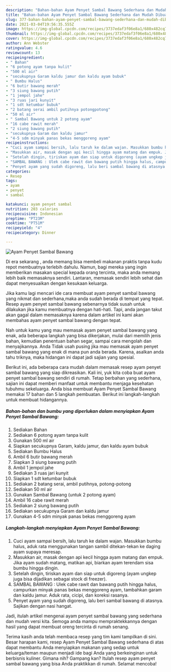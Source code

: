 ```yaml
---
description: "Bahan-bahan Ayam Penyet Sambal Bawang Sederhana dan Mudah Dibuat"
title: "Bahan-bahan Ayam Penyet Sambal Bawang Sederhana dan Mudah Dibuat"
slug: 377-bahan-bahan-ayam-penyet-sambal-bawang-sederhana-dan-mudah-dibuat
date: 2021-03-04T19:56:35.555Z
image: https://img-global.cpcdn.com/recipes/3737edaf3f06e8a1/680x482cq70/ayam-penyet-sambal-bawang-foto-resep-utama.jpg
thumbnail: https://img-global.cpcdn.com/recipes/3737edaf3f06e8a1/680x482cq70/ayam-penyet-sambal-bawang-foto-resep-utama.jpg
cover: https://img-global.cpcdn.com/recipes/3737edaf3f06e8a1/680x482cq70/ayam-penyet-sambal-bawang-foto-resep-utama.jpg
author: Ann Webster
ratingvalue: 4.6
reviewcount: 13
recipeingredient:
- " Bahan"
- "6 potong ayam tanpa kulit"
- "500 ml air"
- "secukupnya Garam kaldu jamur dan kaldu ayam bubuk"
- " Bumbu Halus"
- "6 butir bawang merah"
- "3 siung bawang putih"
- "1 jempol jahe"
- "3 ruas jari kunyit"
- "1 sdt ketumbar bubuk"
- "2 batang serai ambil putihnya potongpotong"
- "50 ml air"
- " Sambal Bawang untuk 2 potong ayam"
- "16 cabe rawit merah"
- "2 siung bawang putih"
- "secukupnya Garam dan kaldu jamur"
- "4-5 sdm minyak panas bekas menggoreng ayam"
recipeinstructions:
- "Cuci ayam sampai bersih, lalu taruh ke dalam wajan. Masukkan bumbu halus, aduk rata menggunakan tangan sambil ditekan-tekan ke daging ayam supaya meresap."
- "Masukkan air, masak dengan api kecil hingga ayam matang dan empuk. Jika ayam sudah matang, matikan api, biarkan ayam terendam sisa bumbu hingga dingin."
- "Setelah dingin, tiriskan ayam dan siap untuk digoreng (ayam ungkep juga bisa dijadikan sebagai stock di freezer)."
- "SAMBAL BAWANG : Ulek cabe rawit dan bawang putih hingga halus, campurkan minyak panas bekas menggoreng ayam, tambahkan garam dan kaldu jamur. Aduk rata, cicipi, dan koreksi rasanya."
- "Penyet ayam yang sudah digoreng, lalu beri sambal bawang di atasnya. Sajikan dengan nasi hangat."
categories:
- Resep
tags:
- ayam
- penyet
- sambal

katakunci: ayam penyet sambal 
nutrition: 203 calories
recipecuisine: Indonesian
preptime: "PT23M"
cooktime: "PT51M"
recipeyield: "4"
recipecategory: Dinner

---
```



![Ayam Penyet Sambal Bawang](https://img-global.cpcdn.com/recipes/3737edaf3f06e8a1/680x482cq70/ayam-penyet-sambal-bawang-foto-resep-utama.jpg)

Di era  sekarang , anda memang bisa membeli makanan praktis tanpa kudu repot membuatnya terlebih dahulu. Namun, bagi mereka yang ingin memberikan masakan special kepada orang tercinta, maka anda memang lebih baik memasaknya sendiri. Lantaran, memasak sendiri lebih sehat dan dapat menyesuaikan dengan kesukaan keluarga.

Jika kamu lagi mencari ide cara membuat ayam penyet sambal bawang yang nikmat dan sederhana,maka anda sudah berada di tempat yang tepat. Resep ayam penyet sambal bawang  sebenarnya tidak susah untuk dilakukan jika kamu membuatnya dengan hati-hati. Tapi, anda jangan takut akan gagal dalam memasaknya 
karena dalam artikel ini kami akan membahas ayam penyet sambal bawang dengan tepat.  



Nah untuk kamu yang mau memasak ayam penyet sambal bawang yang enak, ada beberapa langkah yang bisa dikerjakan, mulai dari memilih jenis bahan, kemudian penentuan bahan segar, sampai cara mengolah dan menyajikannya. Anda Tidak usah pusing jika mau memasak ayam penyet sambal bawang yang enak di mana pun anda berada. Karena, asalkan anda  tahu triknya, maka hidangan ini dapat jadi sajian yang spesial.

Berikut ini, ada beberapa cara mudah dalam memasak resep ayam penyet sambal bawang yang siap dikreasikan. Kali ini, yuk kita coba buat ayam penyet sambal bawang sendiri di rumah. Tetap berbahan yang sederhana, sajian ini dapat memberi manfaat untuk membantu menjaga kesehatan tubuhmu sekeluarga. Anda bisa membuat Ayam Penyet Sambal Bawang memakai 17 bahan dan 5 langkah pembuatan. Berikut ini langkah-langkah untuk membuat hidangannya.

<!--inarticleads1-->

##### Bahan-bahan dan bumbu yang diperlukan dalam menyiapkan Ayam Penyet Sambal Bawang:

1. Sediakan  Bahan
1. Sediakan 6 potong ayam tanpa kulit
1. Gunakan 500 ml air
1. Siapkan secukupnya Garam, kaldu jamur, dan kaldu ayam bubuk
1. Sediakan  Bumbu Halus
1. Ambil 6 butir bawang merah
1. Siapkan 3 siung bawang putih
1. Ambil 1 jempol jahe
1. Sediakan 3 ruas jari kunyit
1. Siapkan 1 sdt ketumbar bubuk
1. Sediakan 2 batang serai, ambil putihnya, potong-potong
1. Sediakan 50 ml air
1. Gunakan  Sambal Bawang (untuk 2 potong ayam)
1. Ambil 16 cabe rawit merah
1. Sediakan 2 siung bawang putih
1. Sediakan secukupnya Garam dan kaldu jamur
1. Gunakan 4-5 sdm minyak panas bekas menggoreng ayam




<!--inarticleads2-->

##### Langkah-langkah menyiapkan Ayam Penyet Sambal Bawang:

1. Cuci ayam sampai bersih, lalu taruh ke dalam wajan. Masukkan bumbu halus, aduk rata menggunakan tangan sambil ditekan-tekan ke daging ayam supaya meresap.
1. Masukkan air, masak dengan api kecil hingga ayam matang dan empuk. Jika ayam sudah matang, matikan api, biarkan ayam terendam sisa bumbu hingga dingin.
1. Setelah dingin, tiriskan ayam dan siap untuk digoreng (ayam ungkep juga bisa dijadikan sebagai stock di freezer).
1. SAMBAL BAWANG : Ulek cabe rawit dan bawang putih hingga halus, campurkan minyak panas bekas menggoreng ayam, tambahkan garam dan kaldu jamur. Aduk rata, cicipi, dan koreksi rasanya.
1. Penyet ayam yang sudah digoreng, lalu beri sambal bawang di atasnya. Sajikan dengan nasi hangat.




Jadi, itulah artikel mengenai  ayam penyet sambal bawang  yang sederhana dan mudah versi kita. Semoga anda mampu mempraktekkannya dengan hasil yang dapat membuat oreng tercinta di rumah senang. 

Terima kasih anda telah membaca resep yang tim kami tampilkan di sini. Besar harapan kami, resep  Ayam Penyet Sambal Bawang sederhana di atas dapat membantu Anda menyiapkan makanan yang sedap untuk keluarga/teman maupun menjadi ide bagi Anda yang berkeinginan untuk berbisnis kuliner. Gimana nih? Gampang kan? Itulah resep ayam penyet sambal bawang yang bisa Anda praktikkan di rumah. Selamat mencoba!

